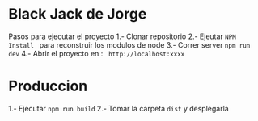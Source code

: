 

# Black Jack de Jorge

Pasos para ejecutar el proyecto
1.-
Clonar repositorio 
2.-
Ejeutar  ```NPM Install ``` para reconstruir los modulos de node 
3.-
Correr server ``` npm run dev ```
4.-
Abrir el proyecto en : ``` http://localhost:xxxx```


# Produccion

1.-
Ejecutar ``` npm run build ```
2.-
Tomar la carpeta  ``` dist ``` y desplegarla 
